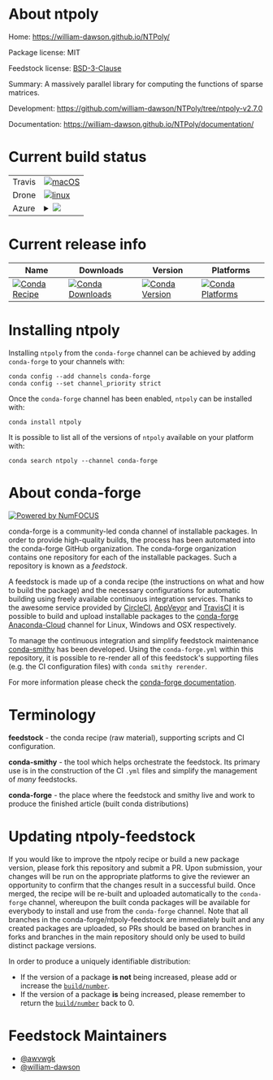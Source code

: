 About ntpoly
============

Home: https://william-dawson.github.io/NTPoly/

Package license: MIT

Feedstock license: [BSD-3-Clause](https://github.com/conda-forge/ntpoly-feedstock/blob/master/LICENSE.txt)

Summary: A massively parallel library for computing the functions of sparse matrices.

Development: https://github.com/william-dawson/NTPoly/tree/ntpoly-v2.7.0

Documentation: https://william-dawson.github.io/NTPoly/documentation/

Current build status
====================


<table><tr>
    <td>Travis</td>
    <td>
      <a href="https://travis-ci.com/conda-forge/ntpoly-feedstock">
        <img alt="macOS" src="https://img.shields.io/travis/com/conda-forge/ntpoly-feedstock/master.svg?label=macOS">
      </a>
    </td>
  </tr><tr>
    <td>Drone</td>
    <td>
      <a href="https://cloud.drone.io/conda-forge/ntpoly-feedstock">
        <img alt="linux" src="https://img.shields.io/drone/build/conda-forge/ntpoly-feedstock/master.svg?label=Linux">
      </a>
    </td>
  </tr>
    
  <tr>
    <td>Azure</td>
    <td>
      <details>
        <summary>
          <a href="https://dev.azure.com/conda-forge/feedstock-builds/_build/latest?definitionId=14196&branchName=master">
            <img src="https://dev.azure.com/conda-forge/feedstock-builds/_apis/build/status/ntpoly-feedstock?branchName=master">
          </a>
        </summary>
        <table>
          <thead><tr><th>Variant</th><th>Status</th></tr></thead>
          <tbody><tr>
              <td>linux_64_mpimpich</td>
              <td>
                <a href="https://dev.azure.com/conda-forge/feedstock-builds/_build/latest?definitionId=14196&branchName=master">
                  <img src="https://dev.azure.com/conda-forge/feedstock-builds/_apis/build/status/ntpoly-feedstock?branchName=master&jobName=linux&configuration=linux_64_mpimpich" alt="variant">
                </a>
              </td>
            </tr><tr>
              <td>linux_64_mpiopenmpi</td>
              <td>
                <a href="https://dev.azure.com/conda-forge/feedstock-builds/_build/latest?definitionId=14196&branchName=master">
                  <img src="https://dev.azure.com/conda-forge/feedstock-builds/_apis/build/status/ntpoly-feedstock?branchName=master&jobName=linux&configuration=linux_64_mpiopenmpi" alt="variant">
                </a>
              </td>
            </tr><tr>
              <td>linux_aarch64_mpimpich</td>
              <td>
                <a href="https://dev.azure.com/conda-forge/feedstock-builds/_build/latest?definitionId=14196&branchName=master">
                  <img src="https://dev.azure.com/conda-forge/feedstock-builds/_apis/build/status/ntpoly-feedstock?branchName=master&jobName=linux&configuration=linux_aarch64_mpimpich" alt="variant">
                </a>
              </td>
            </tr><tr>
              <td>linux_aarch64_mpiopenmpi</td>
              <td>
                <a href="https://dev.azure.com/conda-forge/feedstock-builds/_build/latest?definitionId=14196&branchName=master">
                  <img src="https://dev.azure.com/conda-forge/feedstock-builds/_apis/build/status/ntpoly-feedstock?branchName=master&jobName=linux&configuration=linux_aarch64_mpiopenmpi" alt="variant">
                </a>
              </td>
            </tr><tr>
              <td>linux_ppc64le_mpimpich</td>
              <td>
                <a href="https://dev.azure.com/conda-forge/feedstock-builds/_build/latest?definitionId=14196&branchName=master">
                  <img src="https://dev.azure.com/conda-forge/feedstock-builds/_apis/build/status/ntpoly-feedstock?branchName=master&jobName=linux&configuration=linux_ppc64le_mpimpich" alt="variant">
                </a>
              </td>
            </tr><tr>
              <td>linux_ppc64le_mpiopenmpi</td>
              <td>
                <a href="https://dev.azure.com/conda-forge/feedstock-builds/_build/latest?definitionId=14196&branchName=master">
                  <img src="https://dev.azure.com/conda-forge/feedstock-builds/_apis/build/status/ntpoly-feedstock?branchName=master&jobName=linux&configuration=linux_ppc64le_mpiopenmpi" alt="variant">
                </a>
              </td>
            </tr><tr>
              <td>osx_64_mpimpich</td>
              <td>
                <a href="https://dev.azure.com/conda-forge/feedstock-builds/_build/latest?definitionId=14196&branchName=master">
                  <img src="https://dev.azure.com/conda-forge/feedstock-builds/_apis/build/status/ntpoly-feedstock?branchName=master&jobName=osx&configuration=osx_64_mpimpich" alt="variant">
                </a>
              </td>
            </tr><tr>
              <td>osx_64_mpiopenmpi</td>
              <td>
                <a href="https://dev.azure.com/conda-forge/feedstock-builds/_build/latest?definitionId=14196&branchName=master">
                  <img src="https://dev.azure.com/conda-forge/feedstock-builds/_apis/build/status/ntpoly-feedstock?branchName=master&jobName=osx&configuration=osx_64_mpiopenmpi" alt="variant">
                </a>
              </td>
            </tr>
          </tbody>
        </table>
      </details>
    </td>
  </tr>
</table>

Current release info
====================

| Name | Downloads | Version | Platforms |
| --- | --- | --- | --- |
| [![Conda Recipe](https://img.shields.io/badge/recipe-ntpoly-green.svg)](https://anaconda.org/conda-forge/ntpoly) | [![Conda Downloads](https://img.shields.io/conda/dn/conda-forge/ntpoly.svg)](https://anaconda.org/conda-forge/ntpoly) | [![Conda Version](https://img.shields.io/conda/vn/conda-forge/ntpoly.svg)](https://anaconda.org/conda-forge/ntpoly) | [![Conda Platforms](https://img.shields.io/conda/pn/conda-forge/ntpoly.svg)](https://anaconda.org/conda-forge/ntpoly) |

Installing ntpoly
=================

Installing `ntpoly` from the `conda-forge` channel can be achieved by adding `conda-forge` to your channels with:

```
conda config --add channels conda-forge
conda config --set channel_priority strict
```

Once the `conda-forge` channel has been enabled, `ntpoly` can be installed with:

```
conda install ntpoly
```

It is possible to list all of the versions of `ntpoly` available on your platform with:

```
conda search ntpoly --channel conda-forge
```


About conda-forge
=================

[![Powered by NumFOCUS](https://img.shields.io/badge/powered%20by-NumFOCUS-orange.svg?style=flat&colorA=E1523D&colorB=007D8A)](http://numfocus.org)

conda-forge is a community-led conda channel of installable packages.
In order to provide high-quality builds, the process has been automated into the
conda-forge GitHub organization. The conda-forge organization contains one repository
for each of the installable packages. Such a repository is known as a *feedstock*.

A feedstock is made up of a conda recipe (the instructions on what and how to build
the package) and the necessary configurations for automatic building using freely
available continuous integration services. Thanks to the awesome service provided by
[CircleCI](https://circleci.com/), [AppVeyor](https://www.appveyor.com/)
and [TravisCI](https://travis-ci.com/) it is possible to build and upload installable
packages to the [conda-forge](https://anaconda.org/conda-forge)
[Anaconda-Cloud](https://anaconda.org/) channel for Linux, Windows and OSX respectively.

To manage the continuous integration and simplify feedstock maintenance
[conda-smithy](https://github.com/conda-forge/conda-smithy) has been developed.
Using the ``conda-forge.yml`` within this repository, it is possible to re-render all of
this feedstock's supporting files (e.g. the CI configuration files) with ``conda smithy rerender``.

For more information please check the [conda-forge documentation](https://conda-forge.org/docs/).

Terminology
===========

**feedstock** - the conda recipe (raw material), supporting scripts and CI configuration.

**conda-smithy** - the tool which helps orchestrate the feedstock.
                   Its primary use is in the construction of the CI ``.yml`` files
                   and simplify the management of *many* feedstocks.

**conda-forge** - the place where the feedstock and smithy live and work to
                  produce the finished article (built conda distributions)


Updating ntpoly-feedstock
=========================

If you would like to improve the ntpoly recipe or build a new
package version, please fork this repository and submit a PR. Upon submission,
your changes will be run on the appropriate platforms to give the reviewer an
opportunity to confirm that the changes result in a successful build. Once
merged, the recipe will be re-built and uploaded automatically to the
`conda-forge` channel, whereupon the built conda packages will be available for
everybody to install and use from the `conda-forge` channel.
Note that all branches in the conda-forge/ntpoly-feedstock are
immediately built and any created packages are uploaded, so PRs should be based
on branches in forks and branches in the main repository should only be used to
build distinct package versions.

In order to produce a uniquely identifiable distribution:
 * If the version of a package **is not** being increased, please add or increase
   the [``build/number``](https://docs.conda.io/projects/conda-build/en/latest/resources/define-metadata.html#build-number-and-string).
 * If the version of a package **is** being increased, please remember to return
   the [``build/number``](https://docs.conda.io/projects/conda-build/en/latest/resources/define-metadata.html#build-number-and-string)
   back to 0.

Feedstock Maintainers
=====================

* [@awvwgk](https://github.com/awvwgk/)
* [@william-dawson](https://github.com/william-dawson/)

